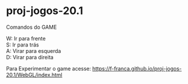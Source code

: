 # proj-jogos-20.1
Comandos do GAME

W: Ir para frente<br>
S: Ir para trás<br>
A: Virar para esquerda<br>
D: Virar para direita<br>

Para Experimentar o game acesse: https://f-franca.github.io/proj-jogos-20.1/WebGL/index.html
